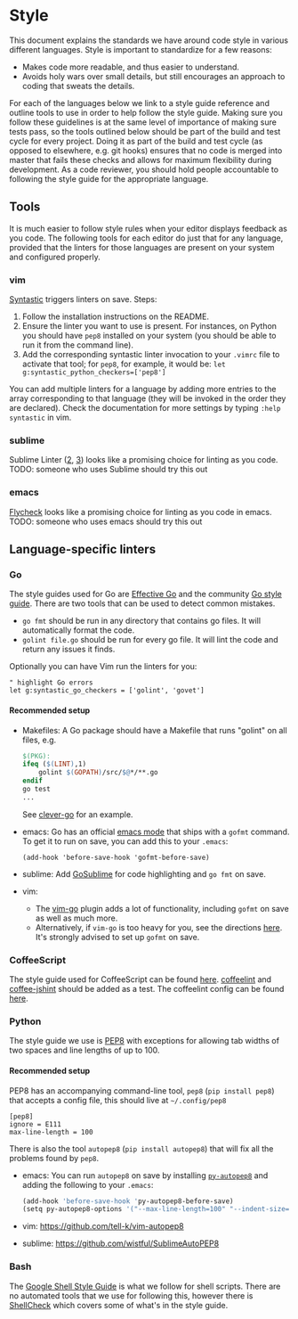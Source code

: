# Style

This document explains the standards we have around code style in various different languages.
Style is important to standardize for a few reasons:

* Makes code more readable, and thus easier to understand.
* Avoids holy wars over small details, but still encourages an approach to coding that sweats the details.

For each of the languages below we link to a style guide reference and outline tools to use in order to help follow the style guide.
Making sure you follow these guidelines is at the same level of importance of making sure tests pass, so the tools outlined below should be part of the build and test cycle for every project.
Doing it as part of the build and test cycle (as opposed to elsewhere, e.g. git hooks) ensures that no code is merged into master that fails these checks and allows for maximum flexibility during development.
As a code reviewer, you should hold people accountable to following the style guide for the appropriate language.

## Tools

It is much easier to follow style rules when your editor displays feedback as you code. The following tools for each editor do just that for any language, provided that the linters for those languages are present on your system and configured properly.

### vim

[Syntastic](https://github.com/scrooloose/syntastic) triggers linters on save. Steps:

1. Follow the installation instructions on the README.
2. Ensure the linter you want to use is present. For instances, on Python you should have `pep8` installed on your system (you should be able to run it from the command line).
3. Add the corresponding syntastic linter invocation to your `.vimrc` file to activate that tool; for `pep8`, for example, it would be: `let g:syntastic_python_checkers=['pep8']`

You can add multiple linters for a language by adding more entries to the array corresponding to that language (they will be invoked in the order they are declared). Check the documentation for more settings by typing `:help syntastic` in vim.

### sublime

Sublime Linter ([2](https://github.com/SublimeLinter/SublimeLinter-for-ST2), [3](https://github.com/SublimeLinter/SublimeLinter3)) looks like a promising choice for linting as you code. TODO: someone who uses Sublime should try this out

### emacs

[Flycheck](https://github.com/flycheck/flycheck) looks like a promising choice for linting as you code in emacs. TODO: someone who uses emacs should try this out

## Language-specific linters

### Go

The style guides used for Go are [Effective Go](http://golang.org/doc/effective_go.html) and the community [Go style guide](https://code.google.com/p/go-wiki/wiki/CodeReviewComments). There are two tools that can be used to detect common mistakes.

* `go fmt` should be run in any directory that contains go files. It will automatically format the code.
* `golint file.go` should be run for every go file. It will lint the code and return any issues it finds.

Optionally you can have Vim run the linters for you:

```vim
" highlight Go errors
let g:syntastic_go_checkers = ['golint', 'govet']
```


#### Recommended setup

* Makefiles: A Go package should have a Makefile that runs "golint" on all files, e.g.

    ```Makefile
    $(PKG):
    ifeq ($(LINT),1)
    	golint $(GOPATH)/src/$@*/**.go
    endif
    go test
    ...
    ```
    See [clever-go](https://github.com/Clever/clever-go/blob/master/Makefile) for an example.
* emacs: Go has an official [emacs mode](http://golang.org/misc/emacs/go-mode.el) that ships with a `gofmt` command. To get it to run on save, you can add this to your `.emacs`:

    ```
    (add-hook 'before-save-hook 'gofmt-before-save)
    ```

* sublime: Add [GoSublime](https://github.com/DisposaBoy/GoSublime) for code highlighting and `go fmt` on save.

* vim:
    * The [vim-go](https://github.com/fatih/vim-go) plugin adds a lot of functionality, including `gofmt` on save as well as much more.
    * Alternatively, if `vim-go` is too heavy for you, see the directions [here](https://github.com/golang/go/wiki/IDEsAndTextEditorPlugins). It's strongly advised to set up `gofmt` on save.

### CoffeeScript

The style guide used for CoffeeScript can be found [here](https://github.com/Clever/coffeescript-style-guide). [coffeelint](https://github.com/clutchski/coffeelint) and [coffee-jshint](https://github.com/Clever/coffee-jshint) should be added as a test. The coffeelint config can be found [here](https://github.com/Clever/coffeescript-style-guide/blob/master/coffeelint-config.json).

### Python

The style guide we use is [PEP8](http://legacy.python.org/dev/peps/pep-0008/) with exceptions for allowing tab widths of two spaces and line lengths of up to 100.

#### Recommended setup

PEP8 has an accompanying command-line tool, `pep8` (`pip install pep8`) that accepts a config file, this should live at `~/.config/pep8`

```
[pep8]
ignore = E111
max-line-length = 100
```

There is also the tool `autopep8` (`pip install autopep8`) that will fix all the problems found by `pep8`.

* emacs: You can run `autopep8` on save by installing [`py-autopep8`](https://github.com/paetzke/py-autopep8.el) and adding the following to your `.emacs`:

    ```Makefile
    (add-hook 'before-save-hook 'py-autopep8-before-save)
    (setq py-autopep8-options '("--max-line-length=100" "--indent-size=2"))
    ```

* vim: https://github.com/tell-k/vim-autopep8

* sublime: https://github.com/wistful/SublimeAutoPEP8

### Bash

The [Google Shell Style Guide](https://google-styleguide.googlecode.com/svn/trunk/shell.xml) is what we follow for shell scripts.
There are no automated tools that we use for following this, however there is [ShellCheck](http://www.shellcheck.net/about.html) which covers some of what's in the style guide.
